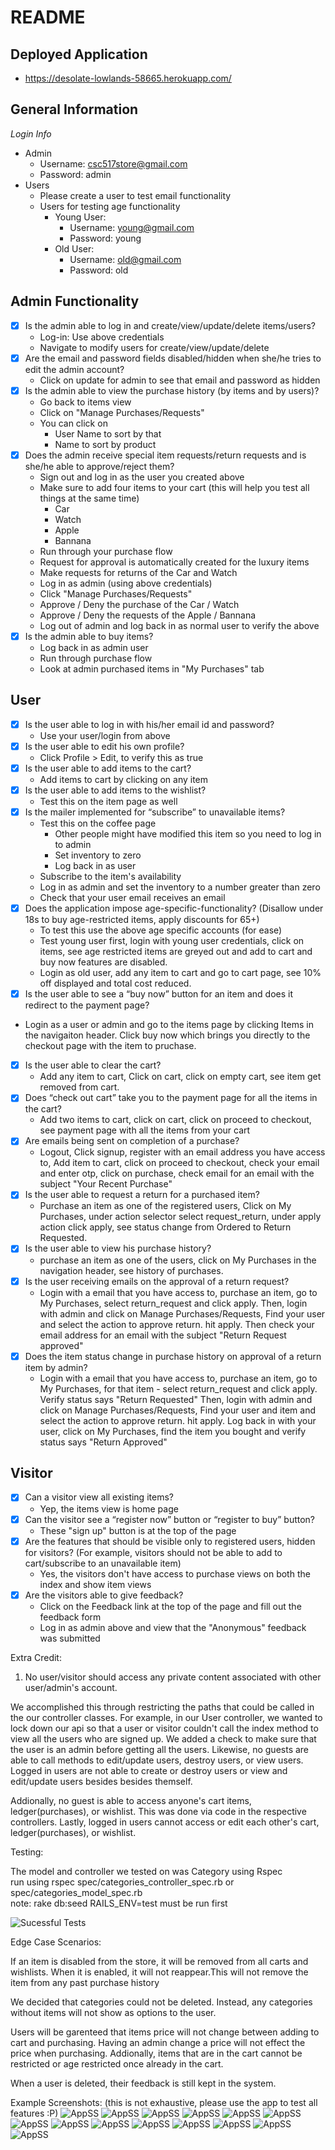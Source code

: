 # README
## Deployed Application
* https://desolate-lowlands-58665.herokuapp.com/
## General Information
*Login Info*
* Admin
  * Username: csc517store@gmail.com
  * Password: admin
* Users
  * Please create a user to test email functionality
  * Users for testing age functionality
    * Young User:
      * Username: young@gmail.com
      * Password: young
    * Old User:
      * Username: old@gmail.com
      * Password: old

## Admin Functionality
- [x] Is the admin able to log in and create/view/update/delete items/users?
  * Log-in: Use above credentials
  * Navigate to modify users for create/view/update/delete
- [x] Are the email and password fields disabled/hidden when she/he tries to edit the admin account?
  * Click on update for admin to see that email and password as hidden
- [x] Is the admin able to view the purchase history (by items and by users)?
  * Go back to items view
  * Click on "Manage Purchases/Requests"
  * You can click on
    * User Name to sort by that
    * Name to sort by product
- [x] Does the admin receive special item requests/return requests and is she/he able to approve/reject them?
  * Sign out and log in as the user you created above
  * Make sure to add four items to your cart (this will help you test all things at the same time)
    * Car
    * Watch
    * Apple
    * Bannana
  * Run through your purchase flow
  * Request for approval is automatically created for the luxury items
  * Make requests for returns of the Car and Watch
  * Log in as admin (using above credentials)
  * Click "Manage Purchases/Requests"
  * Approve / Deny the purchase of the Car / Watch
  * Approve / Deny the requests of the Apple / Bannana
  * Log out of admin and log back in as normal user to verify the above
- [x] Is the admin able to buy items?
  * Log back in as admin user
  * Run through purchase flow
  * Look at admin purchased items in "My Purchases" tab

## User
- [x] Is the user able to log in with his/her email id and password?
  * Use your user/login from above
- [x] Is the user able to edit his own profile?
  * Click Profile > Edit, to verify this as true
- [x] Is the user able to add items to the cart?
  * Add items to cart by clicking on any item
- [x] Is the user able to add items to the wishlist?
  * Test this on the item page as well
- [x] Is the mailer implemented for “subscribe” to unavailable items?
  * Test this on the coffee page
    * Other people might have modified this item so you need to log in to admin
    * Set inventory to zero
    * Log back in as user
  * Subscribe to the item's availability
  * Log in as admin and set the inventory to a number greater than zero
  * Check that your user email receives an email
- [x] Does the application impose age-specific-functionality? (Disallow under 18s to buy age-restricted items, apply discounts for 65+)
  * To test this use the above age specific accounts (for ease)
  * Test young user first, login with young user credentials, click on items, see age restricted items are greyed out and add to cart and buy now features are disabled.
  * Login as old user, add any item to cart and go to cart page, see 10% off displayed and total cost reduced.
- [x]   Is the user able to see a “buy now” button for an item and does it redirect to the payment page?
  * Login as a user or admin and go to the items page by clicking Items in the navigaiton header. Click buy now which brings you directly to the checkout page with the item to pruchase.
- [x] Is the user able to clear the cart?
  * Add any item to cart, Click on cart, click on empty cart, see item get removed from cart.
- [x] Does “check out cart” take you to the payment page for all the items in the cart?
  * Add two items to cart, click on cart, click on proceed to checkout, see payment page with all the items from your cart
- [x] Are emails being sent on completion of a purchase?
  * Logout, Click signup, register with an email address you have access to, Add item to cart, click on proceed to checkout, check your email and enter otp, click on purchase, check email for an email with the subject "Your Recent Purchase"
- [x] Is the user able to request a return for a purchased item?
  * Purchase an item as one of the registered users, Click on My Purchases, under action selector select request_return, under apply action click apply, see status change from Ordered to Return Requested.
- [x] Is the user able to view his purchase history?
  * purchase an item as one of the users, click on My Purchases in the navigation header, see history of purchases. 
- [x] Is the user receiving emails on the approval of a return request?
  * Login with a email that you have access to, purchase an item, go to My Purchases, select return_request and click apply. Then, login with admin and click on Manage Purchases/Requests, Find your user and select the action to approve return. hit apply. Then check your email address for an email with the subject "Return Request approved"
- [x] Does the item status change in purchase history on approval of a return item by admin?
  * Login with a email that you have access to, purchase an item, go to My Purchases, for that item - select return_request and click apply. Verify status says "Return Requested" Then, login with admin and click on Manage Purchases/Requests, Find your user and item and select the action to approve return. hit apply. Log back in with your user, click on My Purchases, find the item you bought and verify status says "Return Approved"
  
## Visitor
- [x] Can a visitor view all existing items?
  * Yep, the items view is home page
- [x] Can the visitor see a “register now” button or “register to buy” button?
  * These "sign up" button is at the top of the page
- [x] Are the features that should be visible only to registered users, hidden for visitors? (For example, visitors should not be able to add to cart/subscribe to an unavailable item)
  * Yes, the visitors don't have access to purchase views on both the index and show item views
- [x] Are the visitors able to give feedback?
  * Click on the Feedback link at the top of the page and fill out the feedback form
  * Log in as admin above and view that the "Anonymous" feedback was submitted


Extra Credit:

1) No user/visitor should access any private content associated with other user/admin's account.

We accomplished this through restricting the paths that could be called in the our controller classes. For example, in our User controller, we wanted to lock down our api so that a user or visitor couldn't call the index method to view all the users who are signed up. We added a check to make sure that the user is an admin before getting all the users. Likewise, no guests are able to call methods to edit/update users, destroy users, or view users. Logged in users are not able to create or destroy users or view and edit/update users besides besides themself. 

Addionally, no guest is able to access anyone's cart items, ledger(purchases), or wishlist. This was done via code in the respective controllers.
Lastly, logged in users cannot access or edit each other's cart, ledger(purchases), or wishlist.

Testing:

The model and controller we tested on was Category using Rspec  
run using rspec spec/categories_controller_spec.rb or spec/categories_model_spec.rb  
note: rake db:seed RAILS_ENV=test must be run first  

![Sucessful Tests](https://i.imgur.com/kSbIDy2.png)

Edge Case Scenarios:

If an item is disabled from the store, it will be removed from all carts and wishlists. When it is enabled, it will not reappear.This will not remove the item from any past purchase history

We decided that categories could not be deleted. Instead, any categories without items will not show as options to the user.

Users will be garenteed that items price will not change between adding to cart and purchasing. Having an admin change a price will not effect the price when purchasing. Addionally, items that are in the cart cannot be restricted or age restricted once already in the cart.

When a user is deleted, their feedback is still kept in the system.

Example Screenshots:
(this is not exhaustive, please use the app to test all features :P)
![AppSS](https://i.imgur.com/X1390qW.png)
![AppSS](https://i.imgur.com/pwNG1ID.png)
![AppSS](https://i.imgur.com/1K7LX8v.png)
![AppSS](https://i.imgur.com/6eplx6m.png)
![AppSS](https://i.imgur.com/UuZoQkl.png)
![AppSS](https://i.imgur.com/ayh090y.png)
![AppSS](https://i.imgur.com/7izLnjd.png)
![AppSS](https://i.imgur.com/Vu9wQH9.png)
![AppSS](https://i.imgur.com/CNGvYWs.png)
![AppSS](https://i.imgur.com/8xs0KCB.png)
![AppSS](https://i.imgur.com/oQBRHIR.png)
![AppSS](https://i.imgur.com/LNdp434.png)
![AppSS](https://i.imgur.com/V1Tz4BN.png)
![AppSS](https://i.imgur.com/1iIwxDx.png)
